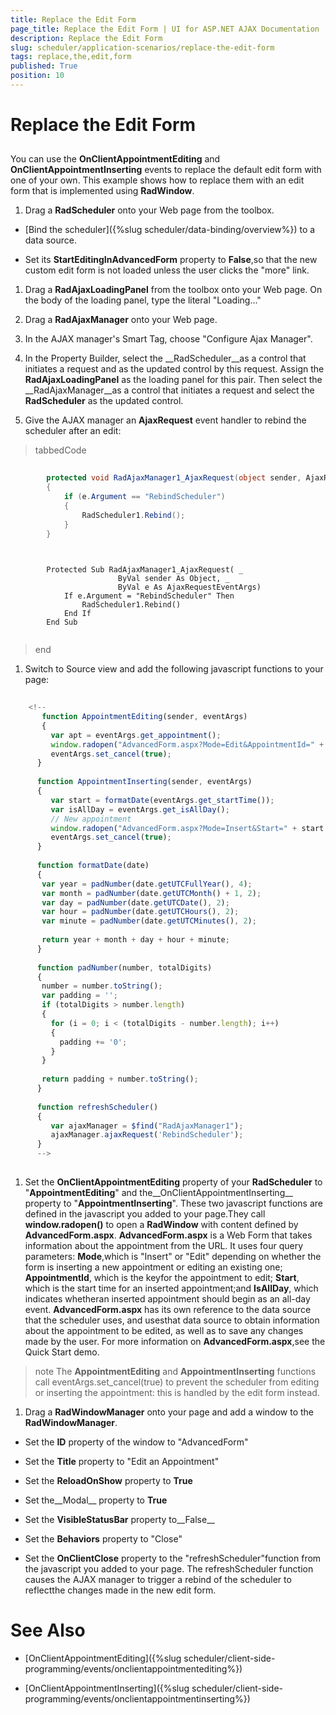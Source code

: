 ```yaml
---
title: Replace the Edit Form
page_title: Replace the Edit Form | UI for ASP.NET AJAX Documentation
description: Replace the Edit Form
slug: scheduler/application-scenarios/replace-the-edit-form
tags: replace,the,edit,form
published: True
position: 10
---
```


# Replace the Edit Form



## 

You can use the __OnClientAppointmentEditing__ and __OnClientAppointmentInserting__ events to replace the default edit form with one of your own. This example shows how to replace them with an edit form that is implemented using __RadWindow__.

1. Drag a __RadScheduler__ onto your Web page from the toolbox.

* [Bind the scheduler]({%slug scheduler/data-binding/overview%}) to a data source.

* Set its __StartEditingInAdvancedForm__ property to __False__,so that the new custom edit form is not loaded unless the user clicks the "more" link.

1. Drag a __RadAjaxLoadingPanel__ from the toolbox onto your Web page. On the body of the loading panel, type the literal "Loading..."

1. Drag a __RadAjaxManager__ onto your Web page.

1. In the AJAX manager's Smart Tag, choose "Configure Ajax Manager".

1. In the Property Builder, select the __RadScheduler__as a control that initiates a request and as the updated control by this request. Assign the __RadAjaxLoadingPanel__ as the loading panel for this pair. Then select the __RadAjaxManager__as a control that initiates a request and select the __RadScheduler__ as the updated control.

1. Give the AJAX manager an __AjaxRequest__ event handler to rebind the scheduler after an edit:

>tabbedCode

````C#
	
	    protected void RadAjaxManager1_AjaxRequest(object sender, AjaxRequestEventArgs e)
	    {
	        if (e.Argument == "RebindScheduler")
	        {
	            RadScheduler1.Rebind();
	        }
	    }
	    
````
````VB.NET
	
	    Protected Sub RadAjaxManager1_AjaxRequest( _
	                    ByVal sender As Object, _
	                    ByVal e As AjaxRequestEventArgs)
	        If e.Argument = "RebindScheduler" Then
	            RadScheduler1.Rebind()
	        End If
	    End Sub
	
````
>end

1. Switch to Source view and add the following javascript functions to your page:

````JavaScript
	
	<!--  
	   function AppointmentEditing(sender, eventArgs)
	   {
	     var apt = eventArgs.get_appointment();
	     window.radopen("AdvancedForm.aspx?Mode=Edit&AppointmentId=" + apt.ID, "AdvancedForm");
	     eventArgs.set_cancel(true);
	  }
	  
	  function AppointmentInserting(sender, eventArgs)
	  {
	     var start = formatDate(eventArgs.get_startTime());
	     var isAllDay = eventArgs.get_isAllDay();
	     // New appointment
	     window.radopen("AdvancedForm.aspx?Mode=Insert&Start=" + start + "&IsAllDay=" + isAllDay, "AdvancedForm");   
	     eventArgs.set_cancel(true);
	  }
	  
	  function formatDate(date)
	  {
	   var year = padNumber(date.getUTCFullYear(), 4);
	   var month = padNumber(date.getUTCMonth() + 1, 2);
	   var day = padNumber(date.getUTCDate(), 2);
	   var hour = padNumber(date.getUTCHours(), 2);
	   var minute = padNumber(date.getUTCMinutes(), 2);
	   
	   return year + month + day + hour + minute;
	  }
	  
	  function padNumber(number, totalDigits)
	  {
	   number = number.toString();
	   var padding = '';
	   if (totalDigits > number.length)
	   {
	     for (i = 0; i < (totalDigits - number.length); i++)
	     {
	       padding += '0';
	     }
	   }
	   
	   return padding + number.toString();
	  }
	  
	  function refreshScheduler()
	  {
	     var ajaxManager = $find("RadAjaxManager1");
	     ajaxManager.ajaxRequest('RebindScheduler');
	  }
	  -->      
	
````



1. Set the __OnClientAppointmentEditing__ property of your __RadScheduler__ to "__AppointmentEditing__" and the__OnClientAppointmentInserting__ property to "__AppointmentInserting__". These two javascript functions are defined in the javascript you added to your page.They call __window.radopen()__ to open a __RadWindow__ with content defined by __AdvancedForm.aspx__. __AdvancedForm.aspx__ is a Web Form that takes information about the appointment from the URL. It uses four query parameters: __Mode__,which is "Insert" or "Edit" depending on whether the form is inserting a new appointment or editing an existing one; __AppointmentId__, which is the keyfor the appointment to edit; __Start__, which is the start time for an inserted appointment;and __IsAllDay__, which indicates whetheran inserted appointment should begin as an all-day event. __AdvancedForm.aspx__ has its own reference to the data source that the scheduler uses, and usesthat data source to obtain information about the appointment to be edited, as well as to save any changes made by the user. For more information on __AdvancedForm.aspx__,see the Quick Start demo.

>note The __AppointmentEditing__ and __AppointmentInserting__ functions call eventArgs.set_cancel(true) to prevent the scheduler from editing or inserting the appointment: this is handled by the edit form instead.
>


1. Drag a __RadWindowManager__ onto your page and add a window to the __RadWindowManager__.

* Set the __ID__ property of the window to "AdvancedForm"

* Set the __Title__ property to "Edit an Appointment"

* Set the __ReloadOnShow__ property to __True__

* Set the__Modal__ property to __True__

* Set the __VisibleStatusBar__ property to__False__

* Set the __Behaviors__ property to "Close"

* Set the __OnClientClose__ property to the "refreshScheduler"function from the javascript you added to your page. The refreshScheduler function causes the AJAX manager to trigger a rebind of the scheduler to reflectthe changes made in the new edit form.



# See Also

 * [OnClientAppointmentEditing]({%slug scheduler/client-side-programming/events/onclientappointmentediting%})

 * [OnClientAppointmentInserting]({%slug scheduler/client-side-programming/events/onclientappointmentinserting%})
